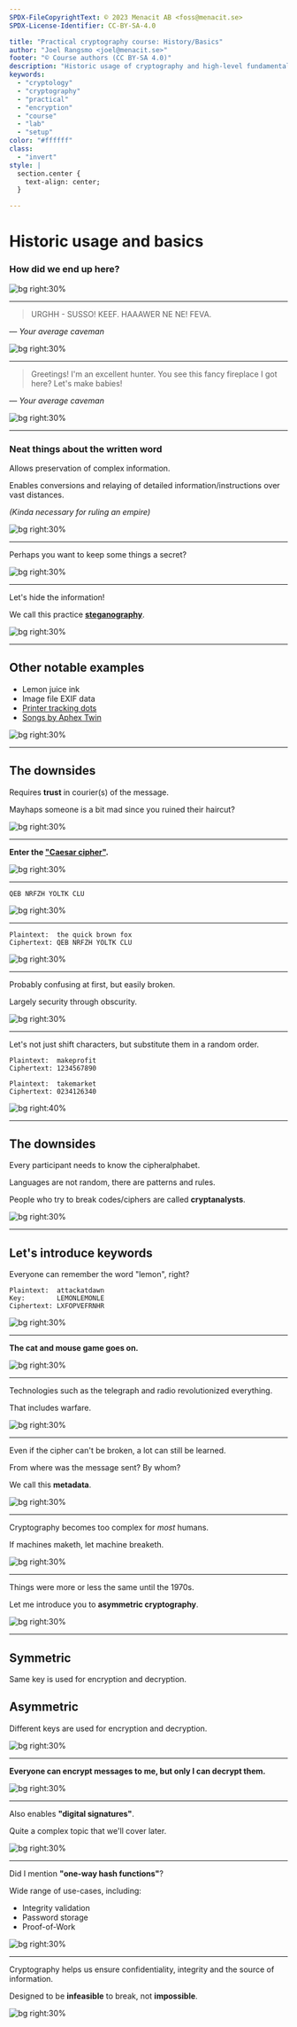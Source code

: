 ```yaml
---
SPDX-FileCopyrightText: © 2023 Menacit AB <foss@menacit.se>
SPDX-License-Identifier: CC-BY-SA-4.0

title: "Practical cryptography course: History/Basics"
author: "Joel Rangsmo <joel@menacit.se>"
footer: "© Course authors (CC BY-SA 4.0)"
description: "Historic usage of cryptography and high-level fundamentals"
keywords:
  - "cryptology"
  - "cryptography"
  - "practical"
  - "encryption"
  - "course"
  - "lab"
  - "setup"
color: "#ffffff"
class:
  - "invert"
style: |
  section.center {
    text-align: center;
  }

---
```

<!-- _footer: "%ATTRIBUTION_PREFIX% Torkild Retvedt (CC BY-SA 2.0)" -->
# Historic usage and basics
### How did we end up here?

![bg right:30%](images/01-cameleon.jpg)

---
<!-- _footer: "%ATTRIBUTION_PREFIX% Reid Campbell (CC0 1.0)" -->
> URGHH - SUSSO! KEEF.
> HAAAWER NE NE!
> FEVA.

— *Your average caveman*

![bg right:30%](images/01-minerals.jpg)

---
<!-- _footer: "%ATTRIBUTION_PREFIX% Reid Campbell (CC0 1.0)" -->
> Greetings! I'm an excellent hunter. You see this fancy fireplace I got here? Let's make babies!

— *Your average caveman*

![bg right:30%](images/01-minerals.jpg)

---
<!-- _footer: "%ATTRIBUTION_PREFIX% Ron Cogswell (CC BY 2.0)" -->
### Neat things about the written word
Allows preservation of complex information.  
  
Enables conversions and relaying of detailed information/instructions over vast distances.  
  
*(Kinda necessary for ruling an empire)*

![bg right:30%](images/01-contrails.jpg)

---
<!-- _footer: "%ATTRIBUTION_PREFIX% Ron Cogswell (CC BY 2.0)" -->
Perhaps you want to keep some things a secret?

![bg right:30%](images/01-contrails.jpg)

---
<!-- _footer: "%ATTRIBUTION_PREFIX% Miguel Discart (CC BY-SA 2.0)" -->
Let's hide the information!  
  
We call this practice [**steganography**](https://en.wikipedia.org/wiki/Steganography).

![bg right:30%](images/01-tree_woman.jpg)

---
<!-- _footer: "%ATTRIBUTION_PREFIX% Miguel Discart (CC BY-SA 2.0)" -->
## Other notable examples
- Lemon juice ink
- Image file EXIF data
- [Printer tracking dots](https://en.wikipedia.org/wiki/Machine_Identification_Code)
- [Songs by Aphex Twin](https://twistedsifter.com/2013/01/hidden-images)

![bg right:30%](images/01-tree_woman.jpg)

---
<!-- _footer: "%ATTRIBUTION_PREFIX% Miguel Discart (CC BY-SA 2.0)" -->
## The downsides
Requires **trust** in courier(s) of the message.  
  
Mayhaps someone is a bit mad since you ruined their haircut?  

![bg right:30%](images/01-tree_woman.jpg)

---
<!-- _footer: "%ATTRIBUTION_PREFIX% Jeena Paradies (CC BY 2.0)" -->
**Enter the ["Caesar cipher"](https://en.wikipedia.org/wiki/Caesar_cipher).**

![bg right:30%](images/01-frosty_lion.jpg)

---
<!-- _footer: "%ATTRIBUTION_PREFIX% Jeena Paradies (CC BY 2.0)" -->
```
QEB NRFZH YOLTK CLU
```

![bg right:30%](images/01-frosty_lion.jpg)

---
<!-- _footer: "%ATTRIBUTION_PREFIX% Jeena Paradies (CC BY 2.0)" -->
```
Plaintext:  the quick brown fox
Ciphertext: QEB NRFZH YOLTK CLU
```

![bg right:30%](images/01-frosty_lion.jpg)

---
<!-- _footer: "%ATTRIBUTION_PREFIX% Jeena Paradies (CC BY 2.0)" -->
Probably confusing at first, but easily broken.  
  
Largely security through obscurity.

![bg right:30%](images/01-frosty_lion.jpg)

---
<!-- _footer: "%ATTRIBUTION_PREFIX% William Warby (CC BY 2.0)" -->
Let's not just shift characters, but substitute them in a random order.  
  
```
Plaintext:  makeprofit
Ciphertext: 1234567890
```

```
Plaintext:  takemarket
Ciphertext: 0234126340
```

![bg right:40%](images/01-monkey.jpg)

---
<!-- _footer: "%ATTRIBUTION_PREFIX% Marcin Wichary (CC BY 2.0)" -->
## The downsides
Every participant needs to know the cipheralphabet.  
  
Languages are not random, there are patterns and rules.  
  
People who try to break codes/ciphers are called **cryptanalysts**.

![bg right:30%](images/01-book.jpg)

---
<!-- _footer: "%ATTRIBUTION_PREFIX% Marcin Wichary (CC BY 2.0)" -->
## Let's introduce keywords
Everyone can remember the word "lemon", right?  

```
Plaintext:  attackatdawn
Key: 	    LEMONLEMONLE
Ciphertext: LXFOPVEFRNHR
```

![bg right:30%](images/01-book.jpg)

---
<!-- _footer: "%ATTRIBUTION_PREFIX% Marcin Wichary (CC BY 2.0)" -->
**The cat and mouse game goes on.**

![bg right:30%](images/01-book.jpg)

---
<!-- _footer: "%ATTRIBUTION_PREFIX% William Warby (CC BY 2.0)" -->
Technologies such as the telegraph and radio revolutionized everything.  
  
That includes warfare.

![bg right:30%](images/01-phone.jpg)

---
<!-- _footer: "%ATTRIBUTION_PREFIX% William Warby (CC BY 2.0)" -->
Even if the cipher can't be broken, a lot can still be learned.  
  
From where was the message sent? By whom?  
  
We call this **metadata**.

![bg right:30%](images/01-phone.jpg)

---
<!-- _footer: "%ATTRIBUTION_PREFIX% Raphaël Vinot (CC BY 2.0)" -->
Cryptography becomes too complex for _most_ humans.  
  
If machines maketh, let machine breaketh.

![bg right:30%](images/01-observatory_instruments.jpg)

---
<!-- _footer: "%ATTRIBUTION_PREFIX% Raphaël Vinot (CC BY 2.0)" -->
Things were more or less the same
until the 1970s.  
  
Let me introduce you to
**asymmetric cryptography**.

![bg right:30%](images/01-observatory_instruments.jpg)

---
<!-- _footer: "%ATTRIBUTION_PREFIX% Miguel Discart (CC BY-SA 2.0)" -->
## Symmetric
Same key is used for encryption and decryption.

## Asymmetric
Different keys are used for encryption and decryption.

![bg right:30%](images/01-led_triangles.jpg)

---
<!-- _footer: "%ATTRIBUTION_PREFIX% Miguel Discart (CC BY-SA 2.0)" -->
**Everyone can encrypt messages to me, but only I can decrypt them.**

![bg right:30%](images/01-led_triangles.jpg)

---
<!-- _footer: "%ATTRIBUTION_PREFIX% Miguel Discart (CC BY-SA 2.0)" -->
Also enables **"digital signatures"**.

Quite a complex topic that we'll cover later.

![bg right:30%](images/01-led_triangles.jpg)

---
<!-- _footer: "%ATTRIBUTION_PREFIX% Edenpictures (CC BY 2.0)" -->
Did I mention **"one-way hash functions"**?  
  
Wide range of use-cases, including:
- Integrity validation
- Password storage
- Proof-of-Work

![bg right:30%](images/01-abstract_house.jpg)

---
<!-- _footer: "%ATTRIBUTION_PREFIX% Edenpictures (CC BY 2.0)" -->
Cryptography helps us ensure confidentiality, integrity and the source of information.  

Designed to be **infeasible** to break,
not **impossible**.

![bg right:30%](images/01-abstract_house.jpg)
